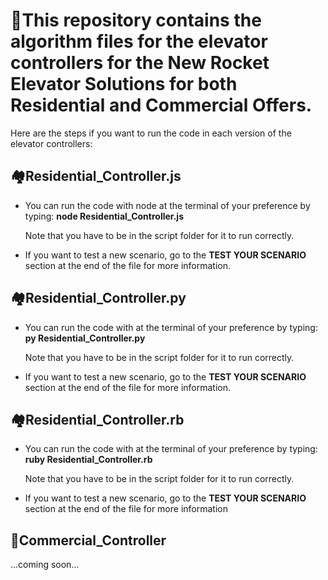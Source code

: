 # 🚀This repository contains the algorithm files for the elevator controllers for the New Rocket Elevator Solutions for both Residential and Commercial Offers.

Here are the steps if you want to run the code in each version of the elevator controllers:

## 🏘️Residential_Controller.js
* You can run the code with node at the terminal of your preference by typing: **node Residential_Controller.js**

    Note that you have to be in the script folder for it to run correctly.

* If you want to test a new scenario, go to the **TEST YOUR SCENARIO** section at the end of the file for more information.

## 🏘️Residential_Controller.py 
* You can run the code with at the terminal of your preference by typing: **py Residential_Controller.py**

    Note that you have to be in the script folder for it to run correctly.

* If you want to test a new scenario, go to the **TEST YOUR SCENARIO** section at the end of the file for more information.

## 🏘️Residential_Controller.rb
* You can run the code with at the terminal of your preference by typing: **ruby Residential_Controller.rb**

    Note that you have to be in the script folder for it to run correctly.

* If you want to test a new scenario, go to the **TEST YOUR SCENARIO** section at the end of the file for more information

## 🏢Commercial_Controller
...coming soon...
